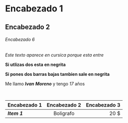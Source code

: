 # Encabezado 1
## Encabezado 2
###### Encabezado 6 

*Este texto aparece en cursica porque esta entre*

**Si utlizas dos esta en negrita**

__Si pones dos barras bajas tambien sale en negrita__

Me llamo __*Ivan*__ __*Moreno*__ y tengo *17* años

```html
  


````
| Encabezado 1 | Encabezado 2 | Encabezado 3|
| -----------  |:-----------: | -----------:|
| *__Item 1__* | Boligrafo    | 20 $        |
